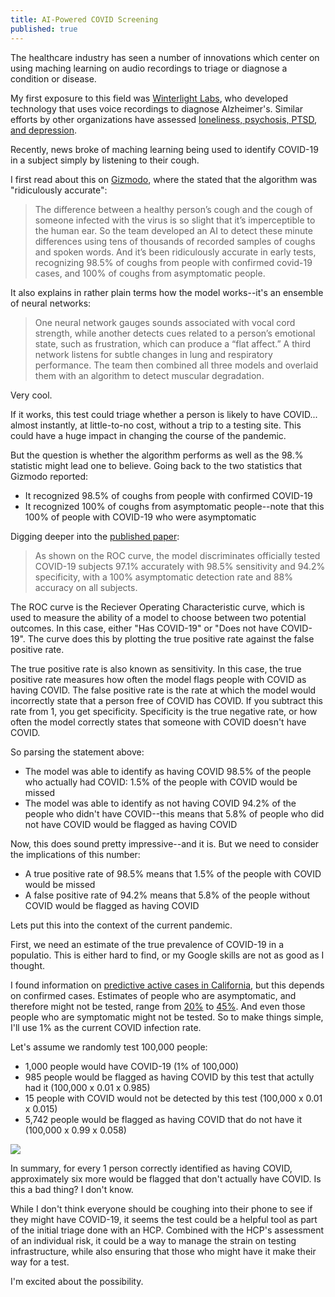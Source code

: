 ```yaml
---
title: AI-Powered COVID Screening
published: true
---
```

The healthcare industry has seen a number of innovations which center on using maching learning on audio recordings to triage or diagnose a condition or disease.

My first exposure to this field was [Winterlight Labs](https://winterlightlabs.com/), who developed technology that uses voice recordings to diagnose Alzheimer's. Similar efforts by other organizations have assessed [loneliness, psychosis, PTSD, and depression](https://newatlas.com/health-wellbeing/ai-loneliness-natural-speech-language/).

Recently, news broke of maching learning being used to identify COVID-19 in a subject simply by listening to their cough.
<!--excerpt-->

I first read about this on [Gizmodo](https://gizmodo.com/this-ai-can-tell-if-you-have-covid-19-just-by-listening-1845540851), where the stated that the algorithm was "ridiculously accurate":

> The difference between a healthy person’s cough and the cough of someone infected with the virus is so slight that it’s imperceptible to the human ear. So the team developed an AI to detect these minute differences using tens of thousands of recorded samples of coughs and spoken words. And it’s been ridiculously accurate in early tests, recognizing 98.5% of coughs from people with confirmed covid-19 cases, and 100% of coughs from asymptomatic people.

It also explains in rather plain terms how the model works--it's an ensemble of neural networks:

> One neural network gauges sounds associated with vocal cord strength, while another detects cues related to a person’s emotional state, such as frustration, which can produce a “flat affect.” A third network listens for subtle changes in lung and respiratory performance. The team then combined all three models and overlaid them with an algorithm to detect muscular degradation.

Very cool. 

If it works, this test could triage whether a person is likely to have COVID... almost instantly, at little-to-no cost, without a trip to a testing site. This could have a huge impact in changing the course of the pandemic. 

But the question is whether the algorithm performs as well as the 98.% statistic might lead one to believe. Going back to the two statistics that Gizmodo reported:

*   It recognized 98.5% of coughs from people with confirmed COVID-19
*   It recognized 100% of coughs from asymptomatic people--note that this 100% of people with COVID-19 who were asymptomatic

Digging deeper into the [published paper](https://ieeexplore.ieee.org/stamp/stamp.jsp?tp=&arnumber=9208795):

> As shown on the ROC curve, the model discriminates officially tested COVID-19 subjects 97.1% accurately with 98.5% sensitivity and 94.2% specificity, with a 100% asymptomatic detection rate and 88% accuracy on all subjects.

The ROC curve is the Reciever Operating Characteristic curve, which is used to measure the ability of a model to choose between two potential outcomes. In this case, either "Has COVID-19" or "Does not have COVID-19". The curve does this by plotting the true positive rate against the false positive rate.

The true positive rate is also known as sensitivity. In this case, the true positive rate measures how often the model flags people with COVID as having COVID. The false positive rate is the rate at which the model would incorrectly state that a person free of COVID has COVID. If you subtract this rate from 1, you get specificity. Specificity is the true negative rate, or how often the model correctly states that someone with COVID doesn't have COVID.

So parsing the statement above:

*   The model was able to identify as having COVID 98.5% of the people who actually had COVID: 1.5% of the people with COVID would be missed
*   The model was able to identify as not having COVID 94.2% of the people who didn't have COVID--this means that 5.8% of people who did not have COVID would be flagged as having COVID

Now, this does sound pretty impressive--and it is. But we need to consider the implications of this number:

*   A true positive rate of 98.5% means that 1.5% of the people with COVID would be missed
*   A false positive rate of 94.2% means that 5.8% of the people without COVID would be flagged as having COVID

Lets put this into the context of the current pandemic. 

First, we need an estimate of the true prevalence of COVID-19 in a populatio. This is either hard to find, or my Google skills are not as good as I thought. 

I found information on [predictive active cases in California](https://www.cpp.edu/~clange/covid19/Covid19ReportCaliforniaIntAct.html), but this depends on confirmed cases. Estimates of people who are asymptomatic, and therefore might not be tested, range from [20%](https://www.healthline.com/health-news/20-percent-of-people-with-covid-19-are-asymptomatic-but-can-spread-the-disease) to [45%](https://www.acpjournals.org/doi/10.7326/M20-3012). And even those people who are symptomatic might not be tested. So to make things simple, I'll use 1% as the current COVID infection rate. 

Let's assume we randomly test 100,000 people:

*   1,000 people would have COVID-19 (1% of 100,000)
*   985 people would be flagged as having COVID by this test that actully had it (100,000 x 0.01 x 0.985)
*   15 people with COVID would not be detected by this test (100,000 x 0.01 x 0.015)
*   5,742 people would be flagged as having COVID that do not have it (100,000 x 0.99 x 0.058)


![](https://digitalgraphiteblog.files.wordpress.com/2020/11/false_positive_1.png) 

In summary, for every 1 person correctly identified as having COVID, approximately six more would be flagged that don't actually have COVID. Is this a bad thing? I don't know. 

While I don't think everyone should be coughing into their phone to see if they might have COVID-19, it seems the test could be a helpful tool as part of the initial triage done with an HCP. Combined with the HCP's assessment of an individual risk, it could be a way to manage the strain on testing infrastructure, while also ensuring that those who might have it make their way for a test.

I'm excited about the possibility.

